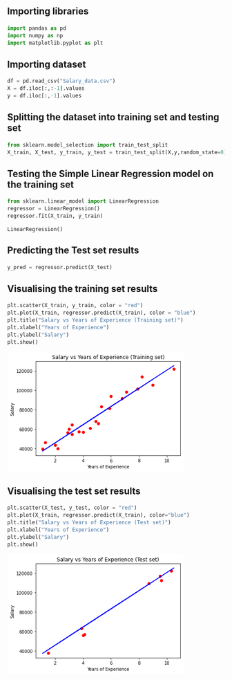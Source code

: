 ## Importing libraries


```python
import pandas as pd
import numpy as np
import matplotlib.pyplot as plt
```

## Importing dataset


```python
df = pd.read_csv("Salary_data.csv")
X = df.iloc[:,:-1].values
y = df.iloc[:,-1].values
```

## Splitting the dataset into training set and testing set


```python
from sklearn.model_selection import train_test_split
X_train, X_test, y_train, y_test = train_test_split(X,y,random_state=0)
```

## Testing the Simple Linear Regression model on the training set


```python
from sklearn.linear_model import LinearRegression
regressor = LinearRegression()
regressor.fit(X_train, y_train)
```




    LinearRegression()



## Predicting the Test set results


```python
y_pred = regressor.predict(X_test)
```

## Visualising the training set results


```python
plt.scatter(X_train, y_train, color = "red")
plt.plot(X_train, regressor.predict(X_train), color = "blue")
plt.title("Salary vs Years of Experience (Training set)")
plt.xlabel("Years of Experience")
plt.ylabel("Salary")
plt.show()
```


    
![png](output_11_0.png)
    


## Visualising the test set results


```python
plt.scatter(X_test, y_test, color = "red")
plt.plot(X_train, regressor.predict(X_train), color="blue")
plt.title("Salary vs Years of Experience (Test set)")
plt.xlabel("Years of Experience")
plt.ylabel("Salary")
plt.show()
```


    
![png](output_13_0.png)
    



```python

```
